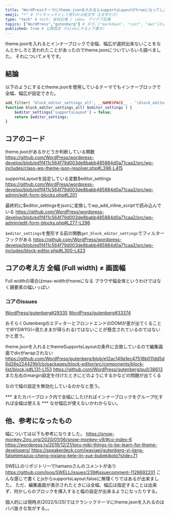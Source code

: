 ```yaml
---
title: "WordPressテーマにtheme.jsonを入れるとsupportsLayoutがtrueになってしまう問題について" # 記事のタイトル
emoji: "🃏" # アイキャッチとして使われる絵文字（1文字だけ）
type: "tech" # tech: 技術記事 / idea: アイデア記事
topics: ["WordPress","gutenberg"] # タグ。["markdown", "rust", "aws"]のように指定する
published: true # 公開設定（falseにすると下書き）
---
```


theme.jsonを入れるとインナーブロックで全幅、幅広が選択出来ないことをなんとかしろと言われたことがあったのでtheme.jsonについていろいろ調べました。
それについてメモです。

## 結論

以下のようにするとtheme.jsonを使用しているテーマでもインナーブロックで全幅、幅広が設定できた。
 
```PHP
add_filter( 'block_editor_settings_all', __NAMESPACE__ . '\block_editor_settings_all' );
function block_editor_settings_all( $editor_settings ) {
	$editor_settings['supportsLayout'] = false;
	return $editor_settings;
}
```

## コアのコード

theme.jsonがあるかどうか判断している関数
https://github.com/WordPress/wordpress-develop/blob/ed1f411c564f79d003de8babb485884d0a71caa2/src/wp-includes/class-wp-theme-json-resolver.php#L398-L415

supportsLayoutを設定している変数$editor_settings
https://github.com/WordPress/wordpress-develop/blob/ed1f411c564f79d003de8babb485884d0a71caa2/src/wp-admin/edit-form-blocks.php#L201

最終的に$editor_settingsをjsonに変換してwp_add_inline_scriptで読み込んでいる
https://github.com/WordPress/wordpress-develop/blob/ed1f411c564f79d003de8babb485884d0a71caa2/src/wp-admin/edit-form-blocks.php#L277-L296

`$editor_settings`を整形する前の関数`get_block_editor_settings`でフィルターフックがある
https://github.com/WordPress/wordpress-develop/blob/ed1f411c564f79d003de8babb485884d0a71caa2/src/wp-includes/block-editor.php#L300-L423

## コアの考え方 全幅 (Full width) ≠ 画面幅
Full widthの場合はmax-widthがnoneになる
ブラウザ幅全体というわけではなく親要素の幅いっぱい
 
### コアのissues
[WordPress/gutenberg#29335](https://github.com/WordPress/gutenberg/pull/29335)
[WordPress/gutenberg#33374](https://github.com/WordPress/gutenberg/issues/33374)
 
おそらくGutenbergのエディターとフロントエンドのDOMが差が出てくることでWYSWYG(=見たままが得られる)ではないことが懸念されているのではないかと思う。
 
theme.jsonを入れるとthemeSupportsLayoutの条件に合致しているので編集画面でdivがwrapされない
https://github.com/WordPress/gutenberg/blob/e12ac149a1ec47518b011dd5d6d26e224429b1cb/packages/block-editor/src/components/block-list/block.js#L131-L153
https://github.com/WordPress/gutenberg/pull/38613
また左右のmargin設定を付けたときにどのようにするかなどの問題が出てくる

なので幅の設定を無効化しているのかなと思う。

*** またカバーブロック内で全幅にしたければインナーブロックをグループ化すれば全幅は使える ***
なぜ幅広が使えないかわからない。

## 他、参考になったもの
幅については以下も参考になりました。
https://snow-monkey.2inc.org/2020/01/06/snow-monkey-v9/#co-index-6
https://wordpress.tv/2019/12/21/toru-miki-things-to-be-learn-for-theme-developers/
https://speakerdeck.com/waviaei/gutenberg-yi-jiang-falsetemazuo-cheng-nixiang-kete-jin-xue-bubekikoto?slide=71

SWELLのリポジトリーでhamanoさんのコメントがあり
https://github.com/loos/SWELL/issues/239#issuecomment-1128692201
こんな感じで書くとjsからsupportsLayout:falseに無理くりではあるが出来ました。
ただ、編集画面が表示されたときには全幅、幅広は指定することは出来ず、何かしらのブロックを挿入すると幅の設定が出来るようになったりする。
 
個人的には現時点(2022/5/25)ではクラシックテーマにtheme.jsonを入れるのはババ抜きな気がする。。
 
